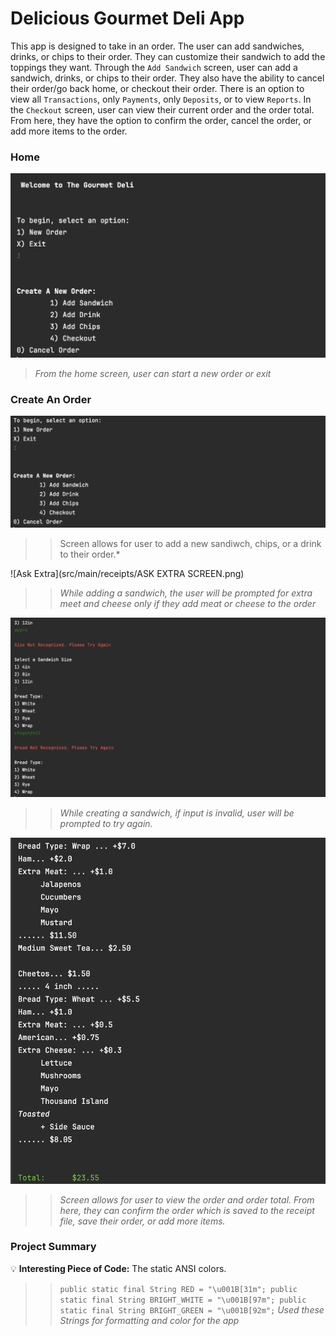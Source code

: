 # Delicious Gourmet Deli App
This app is designed to take in an order. The user can add sandwiches, drinks, or chips to their order. They can customize their sandwich to add the toppings they want.
Through the `Add Sandwich` screen, user can add a sandwich, drinks, or chips to their order. They also have the ability to cancel their order/go back home, or checkout their order. There is an option to view all `Transactions`, only `Payments`, only `Deposits`, or to view `Reports`.
In the `Checkout` screen, user can view their current order and the order total. From here, they have the option to confirm the order, cancel the order, or add more items to the order.




### Home
![Deli Home](src/main/receipts/HOMEADDORDERSCREEN.png)
> *From the home screen, user can start a new order or exit*





### Create An Order
![AddSandwichScreen](src/main/receipts/CREATEORDER.png)
>> Screen allows for user to add a new sandiwch, chips, or a drink to their order.*

![Ask Extra](src/main/receipts/ASK EXTRA SCREEN.png)
>> *While adding a sandwich, the user will be prompted for extra meet and cheese only if they add meat or cheese to the order*

![Error Catch](src/main/receipts/ERRORCATCH.png)
>> *While creating a sandwich, if input is invalid, user will be prompted to try again.*

![Receipt](src/main/receipts/receipt.png)
>> *Screen allows for user to view the order and order total. From here, they can confirm the order which is saved to the receipt file, save their order, or add more items.*




### Project Summary


:bulb: **Interesting Piece of Code:** The static ANSI colors.

>> `public static final String RED = "\u001B[31m";
public static final String BRIGHT_WHITE = "\u001B[97m";
public static final String BRIGHT_GREEN = "\u001B[92m";`
>> *Used these Strings for formatting and color for the app*